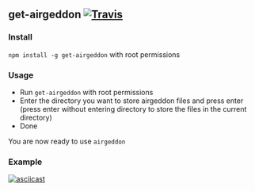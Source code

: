 ## get-airgeddon [![Travis](https://img.shields.io/travis/xtonousou/get-airgeddon.svg)](https://travis-ci.org/xtonousou/get-airgeddon)

### Install

`npm install -g get-airgeddon` with root permissions

### Usage

- Run `get-airgeddon` with root permissions
- Enter the directory you want to store airgeddon files and press enter (press enter without entering directory to store the files in the current directory)
- Done

You are now ready to use `airgeddon`

### Example

[![asciicast](https://asciinema.org/a/105994.png)](https://asciinema.org/a/105994)
